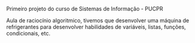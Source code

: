Primeiro projeto do curso de Sistemas de Informação - PUCPR

Aula de raciocínio algoritmico, tivemos que desenvolver uma máquina de refrigerantes para desenvolver habilidades de variáveis, listas, funções, condicionais, etc.

